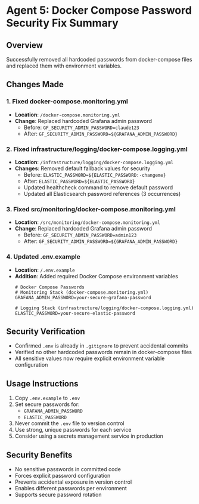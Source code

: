 # Agent 5: Docker Compose Password Security Fix Summary

## Overview
Successfully removed all hardcoded passwords from docker-compose files and replaced them with environment variables.

## Changes Made

### 1. Fixed docker-compose.monitoring.yml
- **Location**: `/docker-compose.monitoring.yml`
- **Change**: Replaced hardcoded Grafana admin password
  - Before: `GF_SECURITY_ADMIN_PASSWORD=claude123`
  - After: `GF_SECURITY_ADMIN_PASSWORD=${GRAFANA_ADMIN_PASSWORD}`

### 2. Fixed infrastructure/logging/docker-compose.logging.yml
- **Location**: `/infrastructure/logging/docker-compose.logging.yml`
- **Changes**: Removed default fallback values for security
  - Before: `ELASTIC_PASSWORD=${ELASTIC_PASSWORD:-changeme}`
  - After: `ELASTIC_PASSWORD=${ELASTIC_PASSWORD}`
  - Updated healthcheck command to remove default password
  - Updated all Elasticsearch password references (3 occurrences)

### 3. Fixed src/monitoring/docker-compose.monitoring.yml
- **Location**: `/src/monitoring/docker-compose.monitoring.yml`
- **Change**: Replaced hardcoded Grafana admin password
  - Before: `GF_SECURITY_ADMIN_PASSWORD=admin123`
  - After: `GF_SECURITY_ADMIN_PASSWORD=${GRAFANA_ADMIN_PASSWORD}`

### 4. Updated .env.example
- **Location**: `/.env.example`
- **Addition**: Added required Docker Compose environment variables
  ```
  # Docker Compose Passwords
  # Monitoring Stack (docker-compose.monitoring.yml)
  GRAFANA_ADMIN_PASSWORD=your-secure-grafana-password
  
  # Logging Stack (infrastructure/logging/docker-compose.logging.yml)
  ELASTIC_PASSWORD=your-secure-elastic-password
  ```

## Security Verification
- Confirmed `.env` is already in `.gitignore` to prevent accidental commits
- Verified no other hardcoded passwords remain in docker-compose files
- All sensitive values now require explicit environment variable configuration

## Usage Instructions
1. Copy `.env.example` to `.env`
2. Set secure passwords for:
   - `GRAFANA_ADMIN_PASSWORD`
   - `ELASTIC_PASSWORD`
3. Never commit the `.env` file to version control
4. Use strong, unique passwords for each service
5. Consider using a secrets management service in production

## Security Benefits
- No sensitive passwords in committed code
- Forces explicit password configuration
- Prevents accidental exposure in version control
- Enables different passwords per environment
- Supports secure password rotation